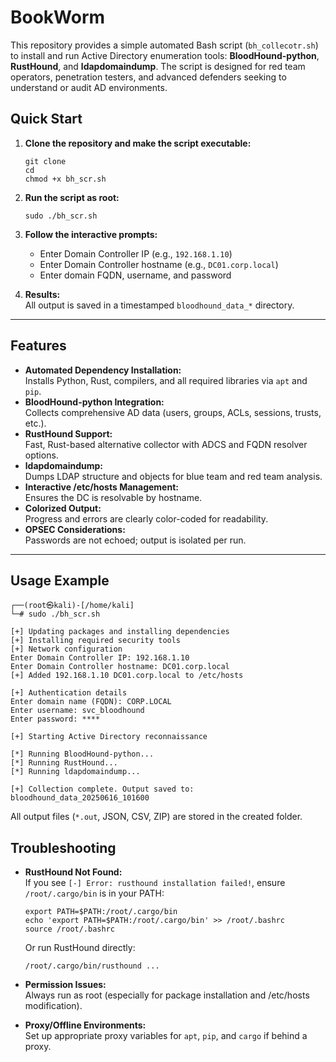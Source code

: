 # BookWorm



This repository provides a simple automated Bash script (`bh_collecotr.sh`) to install and run  Active Directory enumeration tools: **BloodHound-python**, **RustHound**, and **ldapdomaindump**. The script is designed for red team operators, penetration testers, and advanced defenders seeking to understand or audit AD environments.

## Quick Start

1. **Clone the repository and make the script executable:**
   ```
   git clone 
   cd 
   chmod +x bh_scr.sh
   ```

2. **Run the script as root:**
   ```
   sudo ./bh_scr.sh
   ```

3. **Follow the interactive prompts:**
   - Enter Domain Controller IP (e.g., `192.168.1.10`)
   - Enter Domain Controller hostname (e.g., `DC01.corp.local`)
   - Enter domain FQDN, username, and password

4. **Results:**  
   All output is saved in a timestamped `bloodhound_data_*` directory.

---

## Features

- **Automated Dependency Installation:**  
  Installs Python, Rust, compilers, and all required libraries via `apt` and `pip`.
- **BloodHound-python Integration:**  
  Collects comprehensive AD data (users, groups, ACLs, sessions, trusts, etc.).
- **RustHound Support:**  
  Fast, Rust-based alternative collector with ADCS and FQDN resolver options.
- **ldapdomaindump:**  
  Dumps LDAP structure and objects for blue team and red team analysis.
- **Interactive /etc/hosts Management:**  
  Ensures the DC is resolvable by hostname.
- **Colorized Output:**  
  Progress and errors are clearly color-coded for readability.
- **OPSEC Considerations:**  
  Passwords are not echoed; output is isolated per run.

---

## Usage Example

```
┌──(root㉿kali)-[/home/kali]
└─# sudo ./bh_scr.sh

[+] Updating packages and installing dependencies
[+] Installing required security tools
[+] Network configuration
Enter Domain Controller IP: 192.168.1.10
Enter Domain Controller hostname: DC01.corp.local
[+] Added 192.168.1.10 DC01.corp.local to /etc/hosts

[+] Authentication details
Enter domain name (FQDN): CORP.LOCAL
Enter username: svc_bloodhound
Enter password: ****

[+] Starting Active Directory reconnaissance

[*] Running BloodHound-python...
[*] Running RustHound...
[*] Running ldapdomaindump...

[+] Collection complete. Output saved to: bloodhound_data_20250616_101600
```

All output files (`*.out`, JSON, CSV, ZIP) are stored in the created folder.


## Troubleshooting

- **RustHound Not Found:**  
  If you see `[-] Error: rusthound installation failed!`, ensure `/root/.cargo/bin` is in your PATH:
  ```
  export PATH=$PATH:/root/.cargo/bin
  echo 'export PATH=$PATH:/root/.cargo/bin' >> /root/.bashrc
  source /root/.bashrc
  ```
  Or run RustHound directly:
  ```
  /root/.cargo/bin/rusthound ...
  ```

- **Permission Issues:**  
  Always run as root (especially for package installation and /etc/hosts modification).

- **Proxy/Offline Environments:**  
  Set up appropriate proxy variables for `apt`, `pip`, and `cargo` if behind a proxy.
